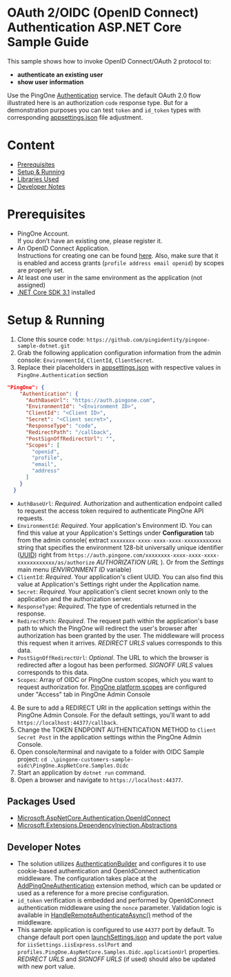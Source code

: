 # OAuth 2/OIDC (OpenID Connect) Authentication ASP.NET Core Sample Guide

This sample shows how to invoke OpenID Connect/OAuth 2 protocol to:
 - **authenticate an existing user**
 - **show user information** 

Use the PingOne [Authentication](https://apidocs.pingidentity.com/pingone/platform/v1/api/#get-authorize-authorization_code) service.
The default OAuth 2.0 flow illustrated here is an authorization `code` response type. But for a demonstration purposes you can test `token` and `id_token` types with corresponding [appsettings.json](./PingOne.AspNetCore.Samples.Oidc/appsettings.json) file adjustment. 

# Content 
- [Prerequisites](#prerequisites)
- [Setup & Running](#setup--running)
- [Libraries Used](#packages-used)
- [Developer Notes](#developer-notes)

# Prerequisites

- PingOne Account.  
If you don’t have an existing one, please register it.
- An OpenID Connect Application.  
Instructions for creating one can be found [here](https://apidocs.pingidentity.com/pingone/platform/v1/api/#getting-started). 
Also, make sure that it is enabled and access grants (`profile address email openid`) by scopes are properly set.
- At least one user in the same environment as the application (not assigned)
- [.NET Core SDK 3.1](https://dotnet.microsoft.com/download/dotnet-core/3.1) installed

# Setup & Running
1. Clone this source code: `https://github.com/pingidentity/pingone-sample-dotnet.git`
2. Grab the following application configuration information from the admin console: `EnvironmentId`, `ClientId`, `ClientSecret`.
3. Replace their placeholders in [appsettings.json](./PingOne.AspNetCore.Samples.Oidc/appsettings.json) with respective values in `PingOne.Authentication` section
```json
"PingOne": {
    "Authentication": {
      "AuthBaseUrl": "https://auth.pingone.com",
      "EnvironmentId": "<Environment ID>",
      "ClientId": "<Client ID>",
      "Secret": "<Client secret>",
      "ResponseType": "code",
      "RedirectPath": "/callback",
      "PostSignOffRedirectUrl": "", 
      "Scopes": [
        "openid",
        "profile",
        "email",
        "address"
      ]
    }
  }
```
- `AuthBaseUrl`: *Required*. Authorization and authentication endpoint called to request the access token required to authenticate PingOne API requests.
- `EnvironmentId`: *Required*. Your application's Environment ID. You can find this value at your Application's Settings under **Configuration** tab from the admin console( extract `xxxxxxxx-xxxx-xxxx-xxxx-xxxxxxxxxxxx` string that specifies the environment 128-bit universally unique identifier ([UUID](https://tools.ietf.org/html/rfc4122)) right from `https://auth.pingone.com/xxxxxxxx-xxxx-xxxx-xxxx-xxxxxxxxxxxx/as/authorize` *AUTHORIZATION URL* ). Or from the *Settings* main menu (*ENVIRONMENT ID* variable)
- `ClientId`: *Required*. Your application's client UUID. You can also find this value at Application's Settings right under the Application name.
- `Secret`: *Required*. Your application's client secret known only to the application and the authorization server.
- `ResponseType`: *Required*. The type of credentials returned in the response.
- `RedirectPath`: *Required*. The request path within the application's base path to which the PingOne will redirect the user's browser after authorization has been granted by the user. The middleware will process this request when it arrives. *REDIRECT URLS* values corresponds to this data.
- `PostSignOffRedirectUrl`: *Optional*. The URL to which the browser is redirected after a logout has been performed. *SIGNOFF URLS* values corresponds to this data. 
- `Scopes`:  Array of OIDC or PingOne custom scopes, which you want to request authorization for. [PingOne platform scopes](https://apidocs.pingidentity.com/pingone/platform/v1/api/#access-services-through-scopes-and-roles) are configured under "Access" tab in PingOne Admin Console
4. Be sure to add a REDIRECT URI in the application settings within the PingOne Admin Console. For the default settings, you'll want to add `https://localhost:44377/callback`.
5. Change the TOKEN ENDPOINT AUTHENTICATION METHOD to `Client Secret Post` in the application settings within the PingOne Admin Console.
6. Open console/terminal and navigate to a folder with OIDC Sample project: `cd .\pingone-customers-sample-oidc\PingOne.AspNetCore.Samples.Oidc`
7. Start an application by `dotnet run` command.
8. Open a browser and navigate to `https://localhost:44377`.

## Packages Used
- [Microsoft.AspNetCore.Authentication.OpenIdConnect](https://www.nuget.org/packages/Microsoft.AspNetCore.Authentication.OpenIdConnect)
- [Microsoft.Extensions.DependencyInjection.Abstractions](https://www.nuget.org/packages/Microsoft.Extensions.DependencyInjection.Abstractions)

## Developer Notes
- The solution utilizes [AuthenticationBuilder](https://docs.microsoft.com/en-us/dotnet/api/microsoft.aspnetcore.authentication.authenticationbuilder?view=aspnetcore-3.0&viewFallbackFrom=aspnetcore-3.1) and configures it to use cookie-based authentication and OpenIdConnect authentication middleware. The configuration takes place at the [AddPingOneAuthentication](../pingone-netcore-sdk/PingOne.Core/Configuration/Extensions/AddAuthenticationExtensions.cs#L24) extension method, which can be updated or used as a reference for a more precise configuration.
- `id_token` verification is embedded and performed by OpenIdConnect authentication middleware using the `nonce` parameter. Validation logic is available in [HandleRemoteAuthenticateAsync()](https://github.com/aspnet/AspNetCore/blob/9a3aacb56af7221bfb29d851ee6b7c883650ddf6/src/Security/Authentication/OpenIdConnect/src/OpenIdConnectHandler.cs#L479) method of the middleware.  
- This sample application is configured to use `44377` port by default. To change default port open [launchSettings.json](./PingOne.AspNetCore.Samples.Oidc/Properties/launchSettings.json) and update the port value for `iisSettings.iisExpress.sslPort` and `profiles.PingOne.AspNetCore.Samples.Oidc.applicationUrl` properties. *REDIRECT URLS* and *SIGNOFF URLS* (if used) should also be updated with new port value.
